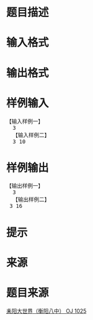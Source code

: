 

# 题目描述


<div class="content">

# 输入格式


<div class="content">

# 输出格式


<div class="content">

# 样例输入


<pre>【输入样例一】
  3
  【输入样例二】
  3 10</pre>

# 样例输出


<pre>【输出样例一】
  3
  【输出样例二】
 3 16</pre>

# 提示



# 来源


<div class="content">

# 题目来源


<a href="http://www.lydsy.com/JudgeOnline/problem.php?id=1025">耒阳大世界（衡阳八中） OJ 1025</a>
